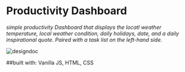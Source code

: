 # Productivity Dashboard 
*simple productivity Dashboard that displays the locatl weather temperature, local weather condition, daily holidays, date, and a daily inspirational quote. Paired with a task list on the left-hand side.*

![designdoc](https://user-images.githubusercontent.com/66277064/143308924-d1fe3a37-21be-46fb-9960-e42d98f84880.jpg)

##built with: 
Vanilla JS, HTML, CSS
